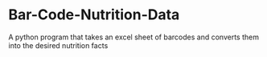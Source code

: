 # Bar-Code-Nutrition-Data
A python program that takes an excel sheet of barcodes and converts them into the desired nutrition facts 
